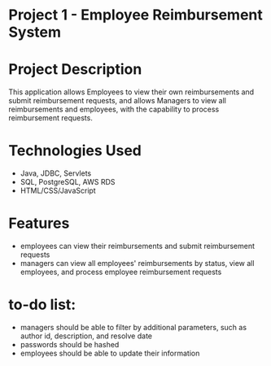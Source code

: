 # Project 1 - Employee Reimbursement System

# Project Description
This application allows Employees to view their own reimbursements and submit reimbursement requests, and allows Managers to view all reimbursements and employees, with the capability to process reimbursement requests.

# Technologies Used
* Java, JDBC, Servlets
* SQL, PostgreSQL, AWS RDS
* HTML/CSS/JavaScript

# Features
* employees can view their reimbursements and submit reimbursement requests
* managers can view all employees' reimbursements by status, view all employees, and process employee reimbursement requests

# to-do list:
* managers should be able to filter by additional parameters, such as author id, description, and resolve date
* passwords should be hashed
* employees should be able to update their information
